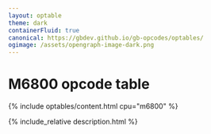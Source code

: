 ```yaml
---
layout: optable
theme: dark
containerFluid: true
canonical: https://gbdev.github.io/gb-opcodes/optables/
ogimage: /assets/opengraph-image-dark.png
---
```


<h1>M6800 opcode table<!-- (<a href="{{ "/Opcodes.json" | relative_url }}">JSON</a>)--></h1>

{% include optables/content.html cpu="m6800" %}

{% include_relative description.html %}
